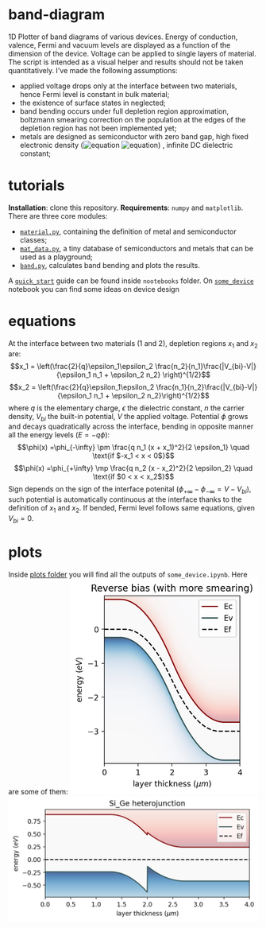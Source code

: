 # band-diagram
1D Plotter of band diagrams of various devices. Energy of conduction, valence, Fermi and vacuum levels are displayed as a function of the dimension of the device.
Voltage can be applied to single layers of material. The script is intended as a visual helper and results should not be taken quantitatively. I've made the following assumptions:
- applied voltage drops only at the interface between two materials, hence Fermi level is constant in bulk material;
- the existence of surface states in neglected;
- band bending occurs under full depletion region approximation, boltzmann smearing correction on the population at the edges of the depletion region
has not been implemented yet;
- metals are designed as semiconductor with zero band gap, high fixed electronic density (![equation](https://latex.codecogs.com/svg.image?\inline&space;10^{23}) ![equation](https://latex.codecogs.com/svg.image?\inline&space;\text{cm}^{-3}))
, infinite DC dielectric constant;

# tutorials
**Installation**: clone this repository. **Requirements**: `numpy` and `matplotlib`. There are three core modules: 
- [`material.py`](https://github.com/lord-cepo/band-diagram/blob/master/material.py), containing the definition of metal and semiconductor classes; 
- [`mat_data.py`](https://github.com/lord-cepo/band-diagram/blob/master/mat_data.py), a tiny database of semiconductors and metals that can be used as a playground;
- [`band.py`](https://github.com/lord-cepo/band-diagram/blob/master/band.py), calculates band bending and plots the results.

A [`quick_start`](https://github.com/lord-cepo/band-diagram/blob/master/notebooks/quick_start.ipynb) guide can be found inside `nootebooks` folder. On [`some_device`](https://github.com/lord-cepo/band-diagram/blob/master/notebooks/some_device.ipynb) notebook you can find some ideas on device design

# equations
At the interface between two materials (1 and 2), depletion regions $x_1$ and $x_2$ are:
$$x_1 = \left(\frac{2}{q}\epsilon_1\epsilon_2 \frac{n_2}{n_1}\frac{|V_{bi}-V|}{\epsilon_1 n_1 + \epsilon_2 n_2} \right)^{1/2}$$ $$x_2 = \left(\frac{2}{q}\epsilon_1\epsilon_2 \frac{n_1}{n_2}\frac{|V_{bi}-V|}{\epsilon_1 n_1 + \epsilon_2 n_2}\right)^{1/2}$$
where $q$ is the elementary charge, $\epsilon$ the dielectric constant, $n$ the carrier density, $V_{bi}$ the built-in potential, $V$ the applied voltage.
Potential $\phi$ grows and decays quadratically across the interface, bending in opposite manner all the energy levels ($E=-q \phi$):
$$\phi(x) =\phi_{-\infty} \pm \frac{q n_1 (x + x_1)^2}{2 \epsilon_1} \quad \text{if $-x_1 < x < 0$}$$ 
$$\phi(x) =\phi_{+\infty} \mp \frac{q n_2 (x - x_2)^2}{2 \epsilon_2} \quad \text{if $0 < x < x_2$}$$
Sign depends on the sign of the interface potenital ($\phi_{+\infty} - \phi_{-\infty} = V - V_{bi})$, such potential is automatically continuous at the interface thanks to the definition of $x_1$ and $x_2$.
If bended, Fermi level follows same equations, given $V_{bi}=0$.

# plots
Inside [plots folder](https://github.com/lord-cepo/band-diagram/tree/master/plots) you will find all the outputs of `some_device.ipynb`. Here are some of them:
<img src="./plots/Reverse%20bias%20(with%20more%20smearing).png" alt="pn_junction" width="380"/>
<img src="./plots/Si_Ge%20heterojunction.png" alt="heterojunction" align="top" width="620"/>

